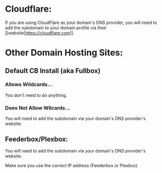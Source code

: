 
# Cloudflare:

If you are using CloudFlare as your domain's DNS provider, you will need to add the subdomain to your domain profile via their [[website|https://cloudflare.com]]. 

# Other Domain Hosting Sites:

## Default CB Install (aka Fullbox)

### Allows Wildcards...

You don't need to do anything. 

### Does Not Allow Wilcards...

You will need to add the subdomain via your domain's DNS provider's website.  


## Feederbox/Plexbox: 

You will need to add the subdomain via your domain's DNS provider's website. 

Make sure you use the correct IP address (Feederbox or Plexbox). 